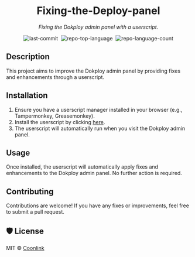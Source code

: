 <div id="top" class="">

<div align="center" class="text-center">
<h1>Fixing-the-Deploy-panel</h1>
<p><em>Fixing the Dokploy admin panel with a userscript.</em></p>

<img alt="last-commit" src="https://img.shields.io/github/last-commit/crc137/fontawesome-free-pro?style=flat&amp;logo=git&amp;logoColor=white&amp;color=0080ff" class="inline-block mx-1" style="margin: 0px 2px;">
<img alt="repo-top-language" src="https://img.shields.io/github/languages/top/crc137/fontawesome-free-pro?style=flat&amp;color=0080ff" class="inline-block mx-1" style="margin: 0px 2px;">
<img alt="repo-language-count" src="https://img.shields.io/github/languages/count/crc137/fontawesome-free-pro?style=flat&amp;color=0080ff" class="inline-block mx-1" style="margin: 0px 2px;">
</div>

## Description

This project aims to improve the Dokploy admin panel by providing fixes and enhancements through a userscript.

## Installation

1.  Ensure you have a userscript manager installed in your browser (e.g., Tampermonkey, Greasemonkey).
2.  Install the userscript by clicking [here](https://github.com/crc137/Fixing-the-Deploy-panel/raw/refs/heads/main/install.user.js).
3.  The userscript will automatically run when you visit the Dokploy admin panel.

## Usage

Once installed, the userscript will automatically apply fixes and enhancements to the Dokploy admin panel. No further action is required.

## Contributing

Contributions are welcome! If you have any fixes or improvements, feel free to submit a pull request.

## 🛡 License

MIT © [Coonlink](https://coonlink.com)
